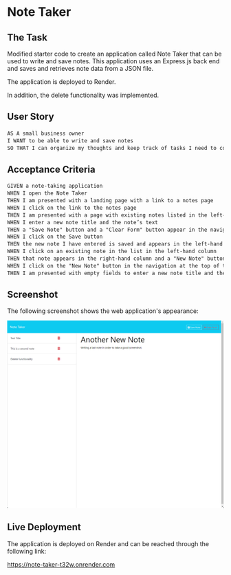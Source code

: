 # Note Taker

## The Task

Modified starter code to create an application called Note Taker that can be used to write and save notes. This application uses an Express.js back end and saves and retrieves note data from a JSON file.

The application is deployed to Render.

In addition, the delete functionality was implemented.

## User Story

```md
AS A small business owner
I WANT to be able to write and save notes
SO THAT I can organize my thoughts and keep track of tasks I need to complete
```

## Acceptance Criteria

```md
GIVEN a note-taking application
WHEN I open the Note Taker
THEN I am presented with a landing page with a link to a notes page
WHEN I click on the link to the notes page
THEN I am presented with a page with existing notes listed in the left-hand column, plus empty fields to enter a new note title and the note’s text in the right-hand column
WHEN I enter a new note title and the note’s text
THEN a "Save Note" button and a "Clear Form" button appear in the navigation at the top of the page
WHEN I click on the Save button
THEN the new note I have entered is saved and appears in the left-hand column with the other existing notes and the buttons in the navigation disappear
WHEN I click on an existing note in the list in the left-hand column
THEN that note appears in the right-hand column and a "New Note" button appears in the navigation
WHEN I click on the "New Note" button in the navigation at the top of the page
THEN I am presented with empty fields to enter a new note title and the note’s text in the right-hand column and the button disappears
```

## Screenshot

The following screenshot shows the web application's appearance:

![Existing notes are listed in the left-hand column with empty fields on the right-hand side for the new note’s title and text.](./assets/screenshot.png)

## Live Deployment

The application is deployed on Render and can be reached through the following link:

https://note-taker-t32w.onrender.com
